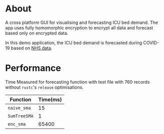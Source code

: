# About

A cross platform GUI for visualising and forecasting ICU bed demand. The
app uses fully homomorphic encryption to encrypt all data and forecast
based only on encrypted data.

In this demo application, the ICU bed demand is forecasted during
COVID-19 based on [NHS data].

# Performance

Time Measured for forecasting function with test file with 760 records
without `rustc`'s `release` optimisations.

| Function     | Time(ms) |
| ------------ | -------- |
| `naive_sma`  | 15       |
| `SumTreeSMA` | 1        |
| `enc_sma`    | 65400    |

[NHS data]: https://www.england.nhs.uk/statistics/statistical-work-areas/covid-19-hospital-activity/
